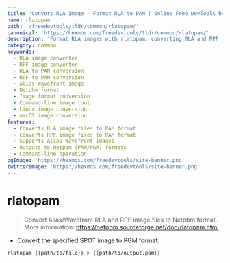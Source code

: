 ```yaml
---
title: 'Convert RLA Image - Format RLA to PAM | Online Free DevTools by Hexmos'
name: rlatopam
path: '/freedevtools/tldr/common/rlatopam/'
canonical: 'https://hexmos.com/freedevtools/tldr/common/rlatopam/'
description: 'Format RLA images with rlatopam, converting RLA and RPF files to Netpbm (PAM/PGM) format. Command-line image conversion, free online tool, no registration required.'
category: common
keywords:
  - RLA image converter
  - RPF image converter
  - RLA to PAM conversion
  - RPF to PAM conversion
  - Alias Wavefront image
  - Netpbm format
  - Image format conversion
  - Command-line image tool
  - Linux image conversion
  - macOS image conversion
features:
  - Converts RLA image files to PAM format
  - Converts RPF image files to PAM format
  - Supports Alias Wavefront images
  - Outputs to Netpbm (PAM/PGM) formats
  - Command-line operation
ogImage: 'https://hexmos.com/freedevtools/site-banner.png'
twitterImage: 'https://hexmos.com/freedevtools/site-banner.png'
---
```


# rlatopam

> Convert Alias/Wavefront RLA and RPF image files to Netpbm format.
> More information: <https://netpbm.sourceforge.net/doc/rlatopam.html>.

- Convert the specified SPOT image to PGM format:

`rlatopam {{path/to/file}} > {{path/to/output.pam}}`
